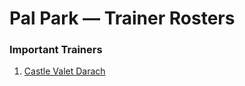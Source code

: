 # Pal Park — Trainer Rosters

### Important Trainers

1. [Castle Valet Darach](important_trainers.md#castle-valet-darach)
